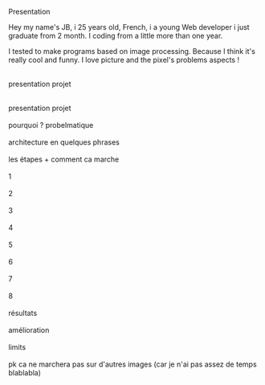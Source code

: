 Presentation

Hey my name's JB, i 25 years old, French, i a young Web developer i just graduate from 2 month. I coding from a little more than one year.<br>

I tested to make programs based on image processing. Because I think it's really cool and funny. I love picture and the pixel's problems aspects !
<br><br>

presentation projet
<br><br>


presentation projet
<br><br>
pourquoi ? probelmatique
<br><br>
architecture en quelques phrases
<br><br>
les étapes + comment ca marche
<br><br>
1
<br><br>
2
<br><br>
3
<br><br>
4
<br><br>
5
<br><br>
6
<br><br>
7
<br><br>
8
<br><br>
résultats
<br><br>
amélioration
<br><br>
limits
<br><br>
pk ca ne marchera pas sur d'autres images (car je n'ai pas assez de temps blablabla)
<br><br>
